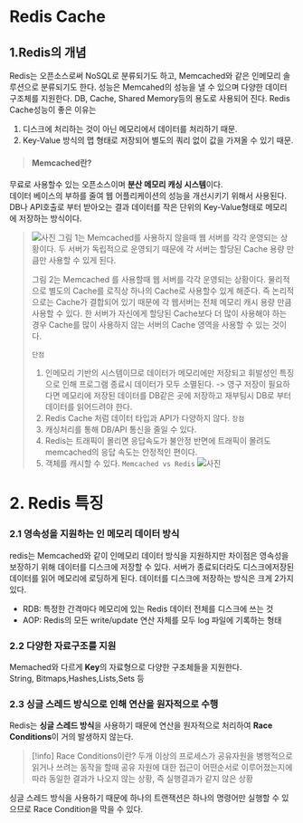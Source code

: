 # Redis Cache
## 1.Redis의 개념
Redis는 오픈소스로써 NoSQL로 분류되기도 하고, Memcached와 같은 인메모리 솔루션으로 분류되기도 한다. 성능은 Memcahed의 성능을 낼 수 있으며 다양한 데이터 구조체를 지원한다. DB, Cache, Shared Memory등의 용도로 사용되어 진다.
Redis Cache성능이 좋은 이유는
1. 디스크에 처리하는 것이 아닌 메모리에서 데이터를 처리하기 때문.
2. Key-Value 방식의 맵 형태로 저장되어 별도의 쿼리 없이 값을 가져올 수 있기 때문.
>#### Memcached란?
>
무료로 사용할수 있는 오픈소스이며 **분산 메모리 캐싱 시스템**이다.  
데이터 베이스의 부하를 줄여 웹 어플리케이션의 성능을 개선시키기 위해서 사용된다. DB나 API호출로 부터 받아오는 결과 데이터를 작은 단위의 Key-Value형태로 메모리에 저장하는 방식이다.
>![사진](https://velog.velcdn.com/images/rnqhstlr2297/post/8696245b-6613-4a84-9de4-be32c399c269/image.png)
> 그림 1는 Memcached를 사용하지 않을때 웹 서버를 각각 운영되는 상황이다. 두 서버가 독립적으로 운영되기 때문에 각 서버는 할당된 Cache 용량 만큼만 사용할 수 있게 된다.
>
>그림 2는 Memcached 를 사용할때 웹 서버를 각각 운영되는 상황이다. 물리적으로 별도의 Cache를 로직상 하나의 Cache로 사용할수 있게 해준다. 즉 논리적으로는 Cache가 결합되어 있기 때문에 각 웹서버는 전체 메모리 캐시 용량 만큼 사용할 수 있다.
>한 서버가 자신에게 할당된 Cache보다 더 많이 사용해야 하는 경우 Cache를 많이 사용하지 않는 서버의 Cache 영역을 사용할 수 있는 것이다.
>
>`단점`
>1. 인메모리 기반의 시스템이므로 데이터가 메모리에만 저장되고 휘발성인 특징으로 인해 프로그램 종료시 데이터가 모두 소멸된다.
>-> 영구 저장이 필요하다면 메모리에 저장된 데이터를 DB같은 곳에 저장하고 재부팅시 DB로 부터 데이터를 읽어드려야 한다.
>2. Redis Cache 처럼 데이터 타입과 API가 다양하지 않다.
>`장점`
>1. 캐싱처리를 통해 DB/API 통신을 줄일 수 있다.
>2. Redis는 트래픽이 몰리면 응답속도가 불안정 반면에 트래픽이 몰려도 memcached의 응답 속도는 안정적인 편이다.
>3. 객체를 캐시할 수 있다.
>`Memcached vs Redis`
>![사진](https://velog.velcdn.com/images/rnqhstlr2297/post/2385222a-fd07-4903-89e7-21a19b1f46de/image.png)

# 2. Redis 특징
### 2.1 영속성을 지원하는 인 메모리 데이터 방식
redis는 Memcached와 같이 인메모리 데이터 방식을 지원하지만 차이점은 영속성을 보장하기 위해 데이터를 디스크에 저장할 수 있다. 서버가 종료되더라도 디스크에저장된 데이터를 읽어 메모리에 로딩하게 된다. 데이터를 디스크에 저장하는 방식은 크게 2가지 있다.
- RDB: 특정한 간격마다 메모리에 있는 Redis 데이터 전체를 디스크에 쓰는 것
- AOP: Redis의 모든 write/update 연산 자체를 모두 log 파일에 기록하는 형태
### 2.2 다양한 자료구조를 지원

Memached와 다르게 **Key**의 자료형으로 다양한 구조체들을 지원한다.  
String, Bitmaps,Hashes,Lists,Sets 등
### 2.3 싱글 스레드 방식으로 인해 연산을 원자적으로 수행

Redis는 **싱글 스레드 방식**을 사용하기 때문에 연산을 원자적으로 처리하여 **Race Conditions**이 거의 발생하지 않는다.
>[!info] Race Conditions이란?
>두개 이상의 프로세스가 공유자원을 병행적으로 읽거나 쓰려는 동작을 할때 공유 자원에 대한 접근이 어떤순서로 이루어졌는지에 따라 동일한 결과가 나오지 않는 상황, 즉 실행결과가 같지 않은 상황


싱글 스레드 방식을 사용하기 때문에 하나의 트랜잭션은 하나의 명령어만 실행할 수 있으므로 Race Condition을 막을 수 있다.       
